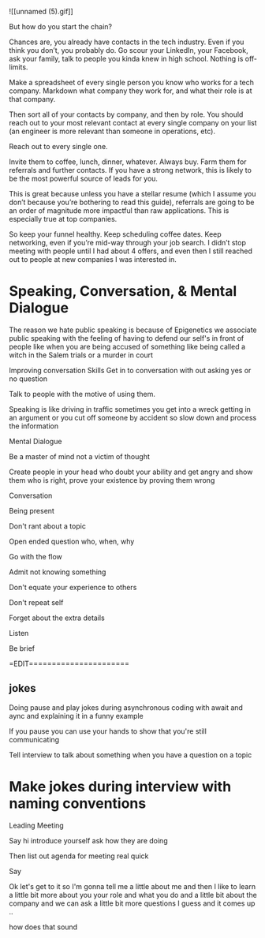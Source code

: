 ![[unnamed (5).gif]]

But how do you start the chain?  
  
Chances are, you already have contacts in the tech industry. Even if you think you don’t, you probably do. Go scour your LinkedIn, your Facebook, ask your family, talk to people you kinda knew in high school. Nothing is off-limits.  
  
Make a spreadsheet of every single person you know who works for a tech company. Markdown what company they work for, and what their role is at that company.  
  
Then sort all of your contacts by company, and then by role. You should reach out to your most relevant contact at every single company on your list (an engineer is more relevant than someone in operations, etc).  
  
Reach out to every single one.  
  
Invite them to coffee, lunch, dinner, whatever. Always buy. Farm them for referrals and further contacts. If you have a strong network, this is likely to be the most powerful source of leads for you.  
  
This is great because unless you have a stellar resume (which I assume you don’t because you’re bothering to read this guide), referrals are going to be an order of magnitude more impactful than raw applications. This is especially true at top companies.  
  
So keep your funnel healthy. Keep scheduling coffee dates. Keep networking, even if you’re mid-way through your job search. I didn’t stop meeting with people until I had about 4 offers, and even then I still reached out to people at new companies I was interested in.  
  
  
  
  
Speaking, Conversation, & Mental Dialogue  
================================  
  
The reason we hate public speaking is because of Epigenetics we associate public speaking with the feeling of having to defend our self's in front of people like when you are being accused of something like being called a witch in the Salem trials or a murder in court  
  
Improving conversation Skills Get in to conversation with out asking yes or no question  
  
Talk to people with the motive of using them.  
  
Speaking is like driving in traffic sometimes you get into a wreck getting in an argument or you cut off someone by accident so slow down and process the information  
  
  
Mental Dialogue  
  
Be a master of mind not a victim of thought  
  
Create people in your head who doubt your ability and get angry and show them who is right, prove your existence by proving them wrong  
  
Conversation  
  
Being present  
  
Don't rant about a topic  
  
Open ended question who, when, why  
  
Go with the flow  
  
Admit not knowing something  
  
Don't equate your experience to others  
  
Don't repeat self  
  
Forget about the extra details  
  
Listen  
  
Be brief  
  
=EDIT======================  
  
jokes  
---------  
Doing pause and play jokes during asynchronous coding with await and aync and explaining it in a funny example  
  
If you pause you can use your hands to show that you're still communicating  
  
Tell interview to talk about something when you have a question on a topic  
  
Make jokes during interview with naming conventions  
=========================  
  
Leading Meeting  
  
Say hi introduce yourself ask how they are doing  
  
Then list out agenda for meeting real quick  
  
Say  
  
Ok let's get to it so I'm gonna tell me a little about me and then I like to learn a little bit more about you your role and what you do and a little bit about the company and we can ask a little bit more questions I guess and it comes up ..  
  
how does that sound